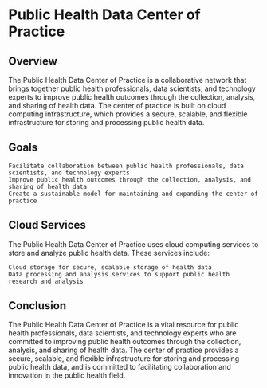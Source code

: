 # Public Health Data Center of Practice
## Overview

The Public Health Data Center of Practice is a collaborative network that brings together public health professionals, data scientists, and technology experts to improve public health outcomes through the collection, analysis, and sharing of health data. The center of practice is built on cloud computing infrastructure, which provides a secure, scalable, and flexible infrastructure for storing and processing public health data.
## Goals

    Facilitate collaboration between public health professionals, data scientists, and technology experts
    Improve public health outcomes through the collection, analysis, and sharing of health data
    Create a sustainable model for maintaining and expanding the center of practice

## Cloud Services

The Public Health Data Center of Practice uses cloud computing services to store and analyze public health data. These services include:

    Cloud storage for secure, scalable storage of health data
    Data processing and analysis services to support public health research and analysis

## Conclusion

The Public Health Data Center of Practice is a vital resource for public health professionals, data scientists, and technology experts who are committed to improving public health outcomes through the collection, analysis, and sharing of health data. The center of practice provides a secure, scalable, and flexible infrastructure for storing and processing public health data, and is committed to facilitating collaboration and innovation in the public health field.